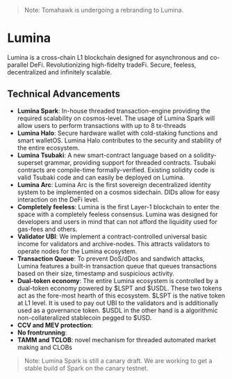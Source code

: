 > Note: Tomahawk is undergoing a rebranding to Lumina.

# Lumina

Lumina is a cross-chain L1 blockchain designed for asynchronous and co-parallel DeFi. Revolutionizing high-fidelty tradeFi. Secure, feeless, decentralized and infinitely scalable.
 

## Technical Advancements

- **Lumina Spark**: In-house threaded transaction-engine providing the required scalability on cosmos-level. The usage of Lumina Spark will allow users to perform transactions with up to 8 tx-threads
- **Lumina Halo**: Secure hardware wallet with cold-staking functions and smart walletOS. Lumina Halo contributes to the security and stability of the entire ecosystem.  
- **Lumina Tsubaki**: A new smart-contract language based on a solidity-superset grammar, providing support for threaded contracts. Tsubaki contracts are compile-time formally-verified. Existing solidity code is valid Tsubaki code and can easily be deployed on Lumina.
- **Lumina Arc**:  Lumina Arc is the first sovereign decentralized identity system to be implemented on a cosmos sidechain. DIDs allow for easy interaction on the DeFi level.
- **Completely feeless**: Lumina is the first Layer-1 blockchain to enter the space with a completely feeless consensus. Lumina was designed for developers and users in mind that can not afford the liquidity used for gas-fees and others.  
- **Validator UBI**: We implement a contract-controlled universal basic income for validators and archive-nodes. This attracts validators to operate nodes for the Lumina ecosystem.
- **Transaction Queue**: To prevent DoS/dDos and sandwich attacks, Lumina features a built-in transaction queue that queues transactions based on their size, timestamp and suspicious activity.
- **Dual-token economy**: The entire Lumina ecosystem is controlled by a dual-token economy powered by $LSPT and $USDL. These two tokens act as the fore-most hearth of this ecosystem. $LSPT is the native token at L1 level. It is used to pay out UBI to the validators and is additionally used as a governance token. $USDL in the other hand is a algorithmic non-collateralized stablecoin pegged to $USD.
- **CCV and MEV protection**: 
- **No frontrunning**:
- **TAMM and TCLOB**: novel mechanism for threaded automated market making and CLOBs


> Note: Lumina Spark is still a canary draft. We are working to get a stable build of Spark on the canary testnet.
